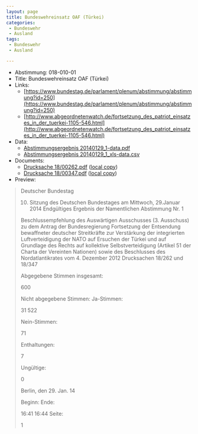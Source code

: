 ```yaml
---
layout: page
title: Bundeswehreinsatz OAF (Türkei)
categories:
 - Bundeswehr
 - Ausland
tags:
 - Bundeswehr
 - Ausland

---
```


* Abstimmung: 018-010-01
* Title: Bundeswehreinsatz OAF (Türkei)
* Links: 
    * [https://www.bundestag.de/parlament/plenum/abstimmung/abstimmung?id=250](https://www.bundestag.de/parlament/plenum/abstimmung/abstimmung?id=250)
    * [http://www.abgeordnetenwatch.de/fortsetzung_des_patriot_einsatzes_in_der_tuerkei-1105-546.html](http://www.abgeordnetenwatch.de/fortsetzung_des_patriot_einsatzes_in_der_tuerkei-1105-546.html)
* Data: 
    * [Abstimmungsergebnis 20140129_1-data.pdf](/res/abstimmungsliste/20140129_1-data.pdf)
    * [Abstimmungsergebnis 20140129_1_xls-data.csv](/res/abstimmungsliste/analyses/20140129_1_xls-data.csv)
* Documents: 
    * [Drucksache 18/00262.pdf](http://dip21.bundestag.de/dip21/btd/18/002/1800262.pdf) ([local copy](/res/abstimmungsdaten/018-010-01/1800262.pdf))
    * [Drucksache 18/00347.pdf](http://dip21.bundestag.de/dip21/btd/18/003/1800347.pdf) ([local copy](/res/abstimmungsdaten/018-010-01/1800347.pdf))
* Preview: 
> Deutscher Bundestag
> 
> 10. Sitzung des Deutschen Bundestages
> am Mittwoch, 29.Januar 2014
> Endgültiges Ergebnis der Namentlichen Abstimmung Nr. 1
> 
> Beschlussempfehlung des Auswärtigen Ausschusses (3. Ausschuss) zu dem Antrag
> der Bundesregierung
> Fortsetzung der Entsendung bewaffneter deutscher Streitkräfte zur Verstärkung der
> integrierten Luftverteidigung der NATO auf Ersuchen der Türkei und auf Grundlage
> des Rechts auf kollektive Selbstverteidigung (Artikel 51 der Charta der Vereinten
> Nationen) sowie des Beschlusses des Nordatlantikrates vom 4. Dezember 2012
> Drucksachen 18/262 und 18/347
> 
> Abgegebene Stimmen insgesamt:
> 
> 600
> 
> Nicht abgegebene Stimmen:
> Ja-Stimmen:
> 
> 31
> 522
> 
> Nein-Stimmen:
> 
> 71
> 
> Enthaltungen:
> 
> 7
> 
> Ungültige:
> 
> 0
> 
> Berlin, den 29. Jan. 14
> 
> Beginn:
> Ende:
> 
> 16:41
> 16:44
> Seite:
> 
> 1
> 
> 
